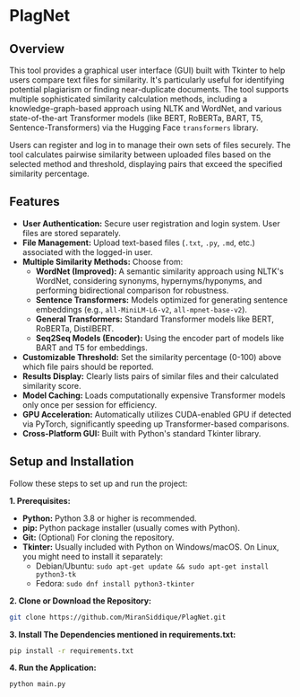 # PlagNet

## Overview

This tool provides a graphical user interface (GUI) built with Tkinter to help users compare text files for similarity. It's particularly useful for identifying potential plagiarism or finding near-duplicate documents. The tool supports multiple sophisticated similarity calculation methods, including a knowledge-graph-based approach using NLTK and WordNet, and various state-of-the-art Transformer models (like BERT, RoBERTa, BART, T5, Sentence-Transformers) via the Hugging Face `transformers` library.

Users can register and log in to manage their own sets of files securely. The tool calculates pairwise similarity between uploaded files based on the selected method and threshold, displaying pairs that exceed the specified similarity percentage.

## Features

*   **User Authentication:** Secure user registration and login system. User files are stored separately.
*   **File Management:** Upload text-based files (`.txt`, `.py`, `.md`, etc.) associated with the logged-in user.
*   **Multiple Similarity Methods:** Choose from:
    *   **WordNet (Improved):** A semantic similarity approach using NLTK's WordNet, considering synonyms, hypernyms/hyponyms, and performing bidirectional comparison for robustness.
    *   **Sentence Transformers:** Models optimized for generating sentence embeddings (e.g., `all-MiniLM-L6-v2`, `all-mpnet-base-v2`).
    *   **General Transformers:** Standard Transformer models like BERT, RoBERTa, DistilBERT.
    *   **Seq2Seq Models (Encoder):** Using the encoder part of models like BART and T5 for embeddings.
*   **Customizable Threshold:** Set the similarity percentage (0-100) above which file pairs should be reported.
*   **Results Display:** Clearly lists pairs of similar files and their calculated similarity score.
*   **Model Caching:** Loads computationally expensive Transformer models only once per session for efficiency.
*   **GPU Acceleration:** Automatically utilizes CUDA-enabled GPU if detected via PyTorch, significantly speeding up Transformer-based comparisons.
*   **Cross-Platform GUI:** Built with Python's standard Tkinter library.

## Setup and Installation

Follow these steps to set up and run the project:

**1. Prerequisites:**

*   **Python:** Python 3.8 or higher is recommended.
*   **pip:** Python package installer (usually comes with Python).
*   **Git:** (Optional) For cloning the repository.
*   **Tkinter:** Usually included with Python on Windows/macOS. On Linux, you might need to install it separately:
    *   Debian/Ubuntu: `sudo apt-get update && sudo apt-get install python3-tk`
    *   Fedora: `sudo dnf install python3-tkinter`

**2. Clone or Download the Repository:**

```bash
git clone https://github.com/MiranSiddique/PlagNet.git
```

**3. Install The Dependencies mentioned in requirements.txt:**
```bash
pip install -r requirements.txt
```
**4. Run the Application:**
```bash
python main.py
```
